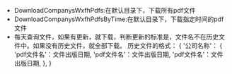 - DownloadCompanysWxfhPdfs:在默认目录下，下载所有pdf文件
- DownloadCompanysWxfhPdfsByTime:在默认目录下，下载指定时间的pdf文件
- 每天查询文件，如果有更新，就下载，判断更新的标准是，文件名不在历史文件中。如果没有历史文件，就全部下载。
历史文件的格式：
{
    '公司名称'：
    {
    'pdf文件名'：文件出版日期,
    'pdf文件名'：文件出版日期,
    'pdf文件名'：文件出版日期,
    },
}